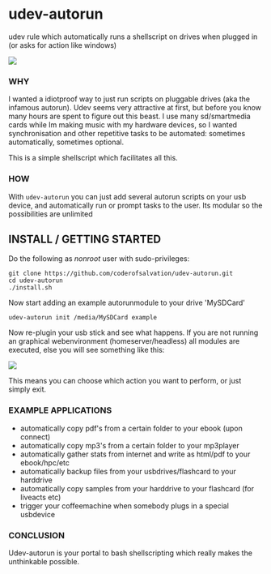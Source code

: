 udev-autorun
============

udev rule which automatically runs a shellscript on drives when plugged in (or asks for action like windows)

<img src="http://www.zimagez.com/full/9a5e7896ee90b1c4329a618ec91320d44349ed20d82907cf6924c0fb25bf0a9d7a6b5e3d2639837ae08c16c817e3357f43453a65fce044fb.php"/>

### WHY ###

I wanted a idiotproof way to just run scripts on pluggable drives (aka the infamous autorun).
Udev seems very attractive at first, but before you know many hours are spent to figure out this beast.
I use many sd/smartmedia cards while Im making music with my hardware devices, so I wanted synchronisation and other
repetitive tasks to be automated: sometimes automatically, sometimes optional.

This is a simple shellscript which facilitates all this.

### HOW ###

With `udev-autorun` you can just add several autorun scripts on your usb device, and automatically run or prompt tasks to the user. Its modular so the possibilities are unlimited

## INSTALL / GETTING STARTED ###

Do the following as *nonroot* user with sudo-privileges:

    git clone https://github.com/coderofsalvation/udev-autorun.git
    cd udev-autorun
    ./install.sh

Now start adding an example autorunmodule to your drive 'MySDCard'

    udev-autorun init /media/MySDCard example

Now re-plugin your usb stick and see what happens.
If you are not running an graphical webenvironment (homeserver/headless) all modules are executed, else
you will see something like this:

<img src="http://www.zimagez.com/full/26f029e08c8da8f8329a618ec91320d46ba3073632b24e1f6924c0fb25bf0a9d7a6b5e3d2639837a5daed7dd5767d26afed5ff687232e99b.php"/>

This means you can choose which action you want to perform, or just simply exit.

### EXAMPLE APPLICATIONS ###

* automatically copy pdf's from a certain folder to your ebook (upon connect)
* automatically copy mp3's from a certain folder to your mp3player
* automatically gather stats from internet and write as html/pdf to your ebook/hpc/etc
* automatically backup files from your usbdrives/flashcard to your harddrive
* automatically copy samples from your harddrive to your flashcard (for liveacts etc)
* trigger your coffeemachine when somebody plugs in a special usbdevice

### CONCLUSION ###

Udev-autorun is your portal to bash shellscripting which really makes the unthinkable possible.
